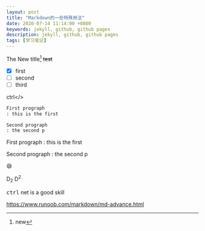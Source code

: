 ```yaml
---
layout: post
title: "Markdown的一些特殊用法"
date: 2020-07-14 11:14:00 +0800
keywords: jekyll, github, github pages
description: jekyll, github, github pages
tags: [学习笔记]
---
```


The New title[^1]
~~test~~

- [x] first
- [ ] second
- [ ] third

<keys>ctrl</>
```markdown
First prograph
: this is the first

Second prograph
: the second p
```

First prograph
: this is the first

Second prograph
: the second p

:smile:

D<sub>2</sub>  D<sup>2</sup>


<kbd>ctrl</kbd> net is a good skill




[^1]: new

https://www.runoob.com/markdown/md-advance.html
